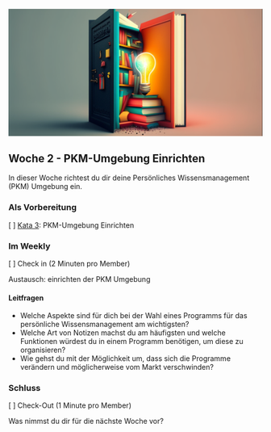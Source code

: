 ![Wählen eines Programms für die PKM-Umgebung](images/woche2.png)

## Woche 2 - PKM-Umgebung Einrichten

In dieser Woche richtest du dir deine Persönliches Wissensmanagement (PKM) Umgebung ein.

### Als Vorbereitung

[ ] [Kata 3](2-1-Kata-3.md): PKM-Umgebung Einrichten

### Im Weekly

[ ] Check in (2 Minuten pro Member)

Austausch: einrichten der PKM Umgebung

#### Leitfragen

- Welche Aspekte sind für dich bei der Wahl eines Programms für das persönliche Wissensmanagement am wichtigsten?
- Welche Art von Notizen machst du am häufigsten und welche Funktionen würdest du in einem Programm benötigen, um diese zu organisieren?
- Wie gehst du mit der Möglichkeit um, dass sich die Programme verändern und möglicherweise vom Markt verschwinden?

### Schluss

[ ] Check-Out (1 Minute pro Member)

Was nimmst du dir für die nächste Woche vor?

<script src="https://giscus.app/client.js"
        data-repo="cogneon/lernos-zettelkasten"
        data-repo-id="R_kgDOI5YY1w"
        data-category="Announcements"
        data-category-id="DIC_kwDOI5YY184CUTx3"
        data-mapping="pathname"
        data-strict="0"
        data-reactions-enabled="1"
        data-emit-metadata="0"
        data-input-position="bottom"
        data-theme="light"
        data-lang="de"
        crossorigin="anonymous"
        async>
</script>
